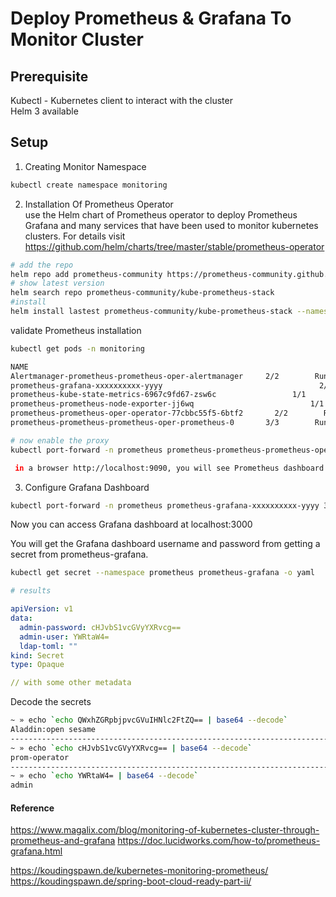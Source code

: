 

# Deploy Prometheus & Grafana To Monitor Cluster

## Prerequisite
Kubectl - Kubernetes client to interact with the cluster   
Helm 3 available


## Setup

1) Creating Monitor Namespace
```bash
kubectl create namespace monitoring
```
2) Installation Of Prometheus Operator   
   use the Helm chart of Prometheus operator to deploy Prometheus Grafana and many services that have been used to monitor kubernetes clusters. For details visit https://github.com/helm/charts/tree/master/stable/prometheus-operator
```bash
# add the repo
helm repo add prometheus-community https://prometheus-community.github.io/helm-charts
# show latest version
helm search repo prometheus-community/kube-prometheus-stack
#install
helm install lastest prometheus-community/kube-prometheus-stack --namespace monitoring
```
validate Prometheus installation   

```bash
kubectl get pods -n monitoring

NAME                                                                                      READY   STATUS    RESTARTS   AGE
Alertmanager-prometheus-prometheus-oper-alertmanager     2/2        Running      0                 16m
prometheus-grafana-xxxxxxxxxx-yyyy                                   2/2        Running      0                 19m
prometheus-kube-state-metrics-6967c9fd67-zsw6c                 1/1        Running      0                 19m
prometheus-prometheus-node-exporter-jj6wq                          1/1        Running     0                  19m
prometheus-prometheus-oper-operator-77cbbc55f5-6btf2       2/2        Running      0                 19m
prometheus-prometheus-prometheus-oper-prometheus-0       3/3        Running      1                 15m

# now enable the proxy
kubectl port-forward -n prometheus prometheus-prometheus-prometheus-oper-prometheus-0 9090

 in a browser http://localhost:9090, you will see Prometheus dashboard
```
3) Configure Grafana Dashboard

```bash
kubectl port-forward -n prometheus prometheus-grafana-xxxxxxxxxx-yyyy 3000
```
Now you can access Grafana dashboard at localhost:3000

You will get the Grafana dashboard username and password from getting a secret from prometheus-grafana.    

```bash
kubectl get secret --namespace prometheus prometheus-grafana -o yaml

# results
```
```yaml
apiVersion: v1
data:
  admin-password: cHJvbS1vcGVyYXRvcg==
  admin-user: YWRtaW4=
  ldap-toml: ""
kind: Secret
type: Opaque

// with some other metadata
```

Decode the secrets
```bash
~ » echo `echo QWxhZGRpbjpvcGVuIHNlc2FtZQ== | base64 --decode`                                                                 chesterpressler@SVUSLP00196
Aladdin:open sesame
-----------------------------------------------------------------------------------------------------------------------------------------------------------
~ » echo `echo cHJvbS1vcGVyYXRvcg== | base64 --decode`                                                                         chesterpressler@SVUSLP00196
prom-operator
-----------------------------------------------------------------------------------------------------------------------------------------------------------
~ » echo `echo YWRtaW4= | base64 --decode`                                                                                     chesterpressler@SVUSLP00196
admin
```




#### Reference 
https://www.magalix.com/blog/monitoring-of-kubernetes-cluster-through-prometheus-and-grafana
https://doc.lucidworks.com/how-to/prometheus-grafana.html

https://koudingspawn.de/kubernetes-monitoring-prometheus/
https://koudingspawn.de/spring-boot-cloud-ready-part-ii/



